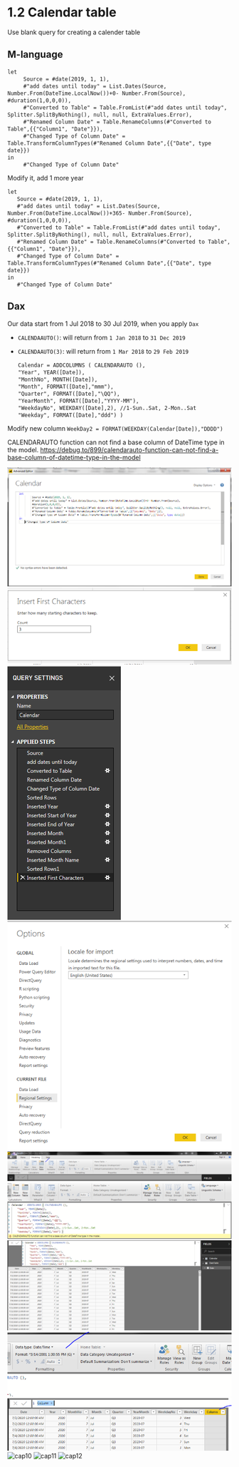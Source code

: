 # 1.2 Calendar table

Use blank query for creating a calender table

## M-language

    let
    	 Source = #date(2019, 1, 1),
    	 #"add dates until today" = List.Dates(Source, Number.From(DateTime.LocalNow())+0- Number.From(Source), #duration(1,0,0,0)),
    	 #"Converted to Table" = Table.FromList(#"add dates until today", Splitter.SplitByNothing(), null, null, ExtraValues.Error),
    	 #"Renamed Column Date" = Table.RenameColumns(#"Converted to Table",{{"Column1", "Date"}}),
    	 #"Changed Type of Column Date" = Table.TransformColumnTypes(#"Renamed Column Date",{{"Date", type date}})
    in
    	 #"Changed Type of Column Date"

Modify it, add 1 more year

    let
       Source = #date(2019, 1, 1),
       #"add dates until today" = List.Dates(Source, Number.From(DateTime.LocalNow())+365- Number.From(Source), #duration(1,0,0,0)),
       #"Converted to Table" = Table.FromList(#"add dates until today", Splitter.SplitByNothing(), null, null, ExtraValues.Error),
       #"Renamed Column Date" = Table.RenameColumns(#"Converted to Table",{{"Column1", "Date"}}),
       #"Changed Type of Column Date" = Table.TransformColumnTypes(#"Renamed Column Date",{{"Date", type date}})
    in
       #"Changed Type of Column Date"

## Dax

Our data start from 1 Jul 2018 to 30 Jul 2019, when you apply `Dax`

+ `CALENDAAUTO()`: will return from `1 Jan 2018` to `31 Dec 2019`
+ `CALENDAAUTO(3)`: will return from `1 Mar 2018` to `29 Feb 2019`

      Calendar = ADDCOLUMNS ( CALENDARAUTO (),
      "Year", YEAR([Date]),
      "MonthNo", MONTH([Date]),
      "Month", FORMAT([Date],"mmm"),
      "Quarter", FORMAT([Date],"\QQ"),
      "YearMonth", FORMAT([Date],"YYYY-MM"),
      "WeekdayNo", WEEKDAY([Date],2), //1-Sun..Sat, 2-Mon..Sat
      "Weekday", FORMAT([Date],"ddd") )

Modify new column `WeekDay2 = FORMAT(WEEKDAY(Calendar[Date]),"DDDD")`

CALENDARAUTO function can not find a base column of DateTime type in the model.
https://debug.to/899/calendarauto-function-can-not-find-a-base-column-of-datetime-type-in-the-model

![cap](./cap.PNG)
![cap2](./cap2.PNG)
![cap3](./cap3.PNG)
![cap4](./cap4.PNG)
![cap5](./cap5.PNG)
![cap6](./cap6.PNG)
![cap7](./cap7.PNG)
![cap8](./cap8.PNG)
![cap9](./cap9.PNG)
![cap10](./cap10.PNG)
![cap11](./cap11.PNG)
![cap12](./cap12.PNG)
